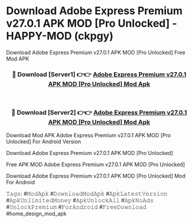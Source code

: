 # Download Adobe Express Premium v27.0.1 APK   MOD [Pro Unlocked] - HAPPY-MOD (ckpgy)
Download Adobe Express Premium v27.0.1 APK   MOD [Pro Unlocked] Free Mod APK

<div align="center">
<h3>🔴 Download [Server1] 👉👉 <a href="https://apkcomod.com?title=Adobe_Express_Premium_v27.0.1_APK___MOD_[Pro_Unlocked]">Adobe Express Premium v27.0.1 APK   MOD [Pro Unlocked] Mod Apk</a></h3><br>

<h3>🔴 Download [Server2] 👉👉 <a href="https://apkcomod.com?title=Adobe_Express_Premium_v27.0.1_APK___MOD_[Pro_Unlocked]">Adobe Express Premium v27.0.1 APK   MOD [Pro Unlocked] Mod Apk</a></h3>
</div>


Download Mod APK Adobe Express Premium v27.0.1 APK   MOD [Pro Unlocked] For Android Version

Download Adobe Express Premium v27.0.1 APK   MOD [Pro Unlocked] 

Free APK MOD Adobe Express Premium v27.0.1 APK   MOD [Pro Unlocked] 

Download Adobe Express Premium v27.0.1 APK   MOD [Pro Unlocked] Mod For Android

𝚃𝚊𝚐𝚜: #𝙼𝚘𝚍𝙰𝚙𝚔 #𝙳𝚘𝚠𝚗𝚕𝚘𝚊𝚍𝙼𝚘𝚍𝙰𝚙𝚔 #𝙰𝚙𝚔𝙻𝚊𝚝𝚎𝚜𝚝𝚅𝚎𝚛𝚜𝚒𝚘𝚗 #𝙰𝚙𝚔𝚄𝚗𝚕𝚒𝚖𝚒𝚝𝚎𝚍𝙼𝚘𝚗𝚎𝚢 #𝙰𝚙𝚔𝚄𝚗𝚕𝚘𝚌𝚔𝙰𝚕𝚕 #𝙰𝚙𝚔𝙽𝚘𝙰𝚍𝚜 #𝚄𝚗𝚕𝚘𝚌𝚔𝙿𝚛𝚎𝚖𝚒𝚞𝚖 #𝙵𝚘𝚛𝙰𝚗𝚍𝚛𝚘𝚒𝚍 #𝙵𝚛𝚎𝚎𝙳𝚘𝚠𝚗𝚕𝚘𝚊𝚍 #home_design_mod_apk